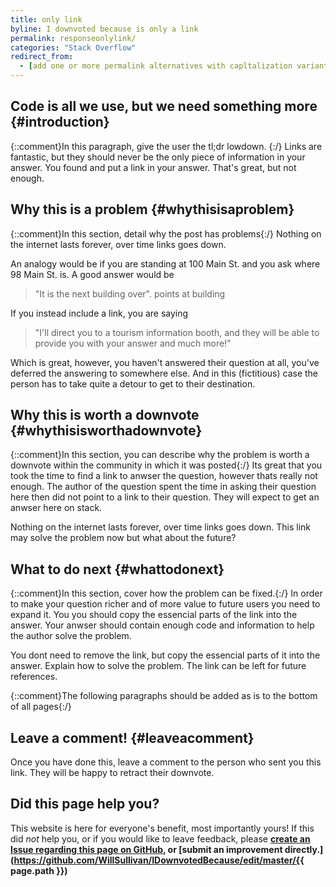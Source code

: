 ```yaml
---
title: only link
byline: I downvoted because is only a link 
permalink: responseonlylink/
categories: "Stack Overflow"
redirect_from:
  - [add one or more permalink alternatives with capltalization variants like PascalCase or alternative urls]
---
```

## Code is all we use, but we need something more {#introduction}
{::comment}In this paragraph, give the user the tl;dr lowdown. {:/} 
Links are fantastic, but they should never be the only piece of information in your answer.  You found and put a link in your answer. That's great, but not enough.

## Why this is a problem {#whythisisaproblem}
{::comment}In this section, detail why the post has problems{:/} 
Nothing on the internet lasts forever, over time links goes down.  

An analogy would be if you are standing at 100 Main St. and you ask where 98 Main St. is. A good answer would be

>"It is the next building over". points at building

If you instead include a link, you are saying

>"I'll direct you to a tourism information booth, and they will be able to provide you with your answer and much more!"

Which is great, however, you haven't answered their question at all, you've deferred the answering to somewhere else. And in this (fictitious) case the person has to take quite a detour to get to their destination.

## Why this is worth a downvote {#whythisisworthadownvote}
{::comment}In this section, you can describe why the problem is worth a downvote within the community in which it was posted{:/}
Its great that you took the time to find a link to anwser the question, however thats really not enough.  The author of the question spent the time in asking their question here then did not point to a link to their question.  They will expect to get an anwser here on stack.  

Nothing on the internet lasts forever, over time links goes down.   This link may solve the problem now but what about the future?

## What to do next {#whattodonext}
{::comment}In this section, cover how the problem can be fixed.{:/}
In order to make your question richer and of more value to future users you need to expand it. You you should copy the essencial parts of the link into the answer.  Your anwser should contain enough code and information to help the author solve the problem. 

You dont need to remove the link, but copy the essencial parts of it into the answer. Explain how to solve the problem. The link can be left for future references.

{::comment}The following paragraphs should be added as is to the bottom of all pages{:/}
## Leave a comment! {#leaveacomment}
Once you have done this, leave a comment to the person who sent you this link. They will be happy to retract their downvote.

## Did this page help you?
This website is here for everyone's benefit, most importantly yours! If this did <i>not</i> help you, or if you would
like to leave feedback, please **[create an Issue regarding this page on GitHub,](https://github.com/WillSullivan/IDownvotedBecause/issues/new) or [submit an improvement directly.](https://github.com/WillSullivan/IDownvotedBecause/edit/master/{{ page.path }})**

